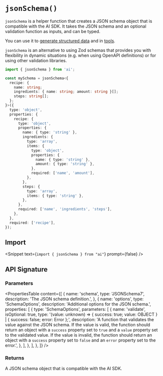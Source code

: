 
# `jsonSchema()`

`jsonSchema` is a helper function that creates a JSON schema object that is compatible with the AI SDK.
It takes the JSON schema and an optional validation function as inputs, and can be typed.

You can use it to [generate structured data](/docs/ai-sdk-core/generating-structured-data) and in [tools](/docs/ai-sdk-core/tools-and-tool-calling).

`jsonSchema` is an alternative to using Zod schemas that provides you with flexibility in dynamic situations
(e.g. when using OpenAPI definitions) or for using other validation libraries.

```ts
import { jsonSchema } from 'ai';

const mySchema = jsonSchema<{
  recipe: {
    name: string;
    ingredients: { name: string; amount: string }[];
    steps: string[];
  };
}>({
  type: 'object',
  properties: {
    recipe: {
      type: 'object',
      properties: {
        name: { type: 'string' },
        ingredients: {
          type: 'array',
          items: {
            type: 'object',
            properties: {
              name: { type: 'string' },
              amount: { type: 'string' },
            },
            required: ['name', 'amount'],
          },
        },
        steps: {
          type: 'array',
          items: { type: 'string' },
        },
      },
      required: ['name', 'ingredients', 'steps'],
    },
  },
  required: ['recipe'],
});
```

## Import

<Snippet text={`import { jsonSchema } from "ai"`} prompt={false} />

## API Signature

### Parameters

<PropertiesTable
  content={[
    {
      name: 'schema',
      type: 'JSONSchema7',
      description: 'The JSON schema definition.',
    },
    {
      name: 'options',
      type: 'SchemaOptions',
      description: 'Additional options for the JSON schema.',
      properties: [
        {
          type: 'SchemaOptions',
          parameters: [
            {
              name: 'validate',
              isOptional: true,
              type: '(value: unknown) => { success: true; value: OBJECT } | { success: false; error: Error };',
              description:
                'A function that validates the value against the JSON schema. If the value is valid, the function should return an object with a `success` property set to `true` and a `value` property set to the validated value. If the value is invalid, the function should return an object with a `success` property set to `false` and an `error` property set to the error.',
            },
          ],
        },
      ],
    },
  ]}
/>

### Returns

A JSON schema object that is compatible with the AI SDK.
